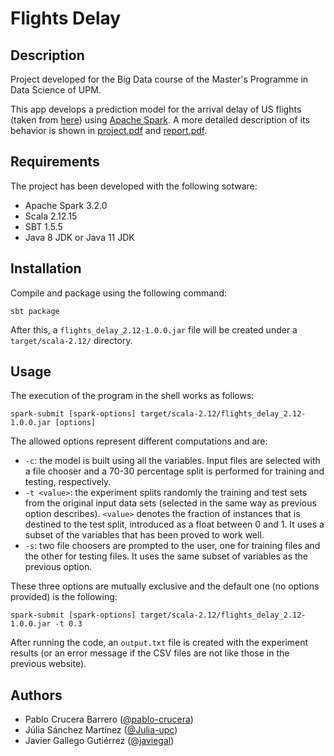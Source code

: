 # Flights Delay

## Description

Project developed for the Big Data course of the Master's Programme in Data Science of UPM.

This app develops a prediction model for the arrival delay of US flights (taken from [here](https://dataverse.harvard.edu/dataset.xhtml?persistentId=doi:10.7910/DVN/HG7NV7flightsinitialization)) using [Apache Spark](https://spark.apache.org/). A more detailed description of its behavior is shown in <a href="./project.pdf" target="_blank">project.pdf</a> and <a href="./report.pdf" target="_blank">report.pdf</a>.

## Requirements
The project has been developed with the following sotware:
- Apache Spark 3.2.0
- Scala 2.12.15
- SBT 1.5.5
- Java 8 JDK or Java 11 JDK

## Installation
Compile and package using the following command:
```
sbt package
```
After this, a `flights_delay_2.12-1.0.0.jar` file will be created under a `target/scala-2.12/` directory.

## Usage

The execution of the program in the shell works as follows:
```
spark-submit [spark-options] target/scala-2.12/flights_delay_2.12-1.0.0.jar [options]
```

The allowed options represent different computations and are:
- `-c`: the model is built using all the variables. Input files are selected with a file chooser and a 70-30 percentage split is performed for training and testing, respectively.
- `-t <value>`: the experiment splits randomly the training and test sets from the original input data sets (selected in the same way as previous option describes). `<value>` denotes the fraction of instances that is destined to the test split, introduced as a float between 0 and 1. It uses a subset of the variables that has been proved to work well.
- `-s`: two file choosers are prompted to the user, one for training files and the other for testing files. It uses the same subset of variables as the previous option.

These three options are mutually exclusive and the default one (no options provided) is the following:
```
spark-submit [spark-options] target/scala-2.12/flights_delay_2.12-1.0.0.jar -t 0.3
```

After running the code, an `output.txt` file is created with the experiment results (or an error message if the CSV files are not like those in the previous website).

## Authors
- Pablo Crucera Barrero ([@pablo-crucera](https://github.com/pablo-crucera))
- Júlia Sánchez Martínez ([@Julia-upc](https://github.com/Julia-upc))
- Javier Gallego Gutiérrez ([@javiegal](https://github.com/javiegal))
